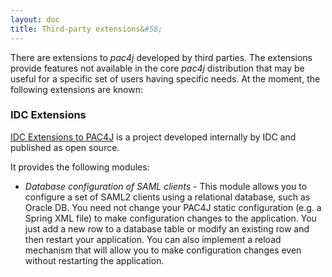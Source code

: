 ```yaml
---
layout: doc
title: Third-party extensions&#58;
---
```


There are extensions to *pac4j* developed by third parties. The extensions provide features not available in the core *pac4j* distribution that may be useful for a specific set of users having specific needs. At the moment, the following extensions are known:

### IDC Extensions

[IDC Extensions to PAC4J](https://github.com/jkacer/pac4j-extensions) is a project developed internally by IDC and published as open source.

It provides the following modules:
- *Database configuration of SAML clients* - This module allows you to configure a set of SAML2 clients using a relational database, such as Oracle DB. You need not change your PAC4J static configuration (e.g. a Spring XML file) to make configuration changes to the application. You just add a new row to a database table or modify an existing row and then restart your application. You can also implement a reload mechanism that will allow you to make configuration changes even without restarting the application.
